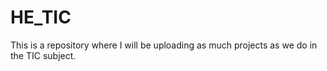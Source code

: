 # HE_TIC
This is a repository where I will be uploading as much projects as we do in the TIC subject.
